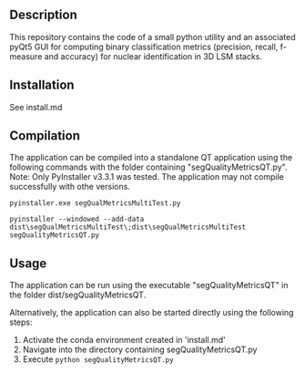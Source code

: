 Description
----
This repository contains the code of a small python utility and an associated pyQt5
GUI for computing binary classification metrics (precision, recall, f-measure and accuracy)
for nuclear identification in 3D LSM stacks. 

Installation
----
See install.md

Compilation
----
The application can be compiled into a standalone QT application using the following commands with the folder containing "segQualityMetricsQT.py". Note: Only PyInstaller v3.3.1 was tested. The application may not compile successfully with othe versions.

`pyinstaller.exe segQualMetricsMultiTest.py`

`pyinstaller --windowed --add-data dist\segQualMetricsMultiTest\;dist\segQualMetricsMultiTest segQualityMetricsQT.py`
 

Usage
-----
The application can be run using the executable "segQualityMetricsQT" in the folder dist/segQualityMetricsQT.

Alternatively, the application can also be started directly using the following steps:

1. Activate the conda environment created in 'install.md'
2. Navigate into the directory containing segQualityMetricsQT.py
3. Execute `python segQualityMetricsQT.py`